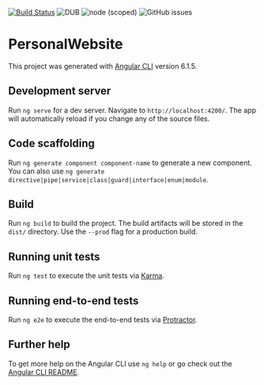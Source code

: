 [![Build Status](https://travis-ci.org/tmk2003/Personal-Website.svg?branch=master)](https://travis-ci.org/tmk2003/Personal-Website)
![DUB](https://img.shields.io/dub/l/vibe-d.svg)
![node (scoped)](https://img.shields.io/node/v/@stdlib/stdlib.svg)
![GitHub issues](https://img.shields.io/github/issues/tmk2003/Personal-Website/badges/shields.svg)


# PersonalWebsite

This project was generated with [Angular CLI](https://github.com/angular/angular-cli) version 6.1.5.

## Development server

Run `ng serve` for a dev server. Navigate to `http://localhost:4200/`. The app will automatically reload if you change any of the source files.

## Code scaffolding

Run `ng generate component component-name` to generate a new component. You can also use `ng generate directive|pipe|service|class|guard|interface|enum|module`.

## Build

Run `ng build` to build the project. The build artifacts will be stored in the `dist/` directory. Use the `--prod` flag for a production build.

## Running unit tests

Run `ng test` to execute the unit tests via [Karma](https://karma-runner.github.io).

## Running end-to-end tests

Run `ng e2e` to execute the end-to-end tests via [Protractor](http://www.protractortest.org/).

## Further help

To get more help on the Angular CLI use `ng help` or go check out the [Angular CLI README](https://github.com/angular/angular-cli/blob/master/README.md).
